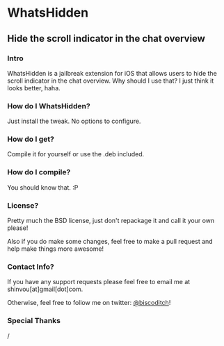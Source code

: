 # WhatsHidden
## Hide the scroll indicator in the chat overview

### Intro
WhatsHidden is a jailbreak extension for iOS that allows users to hide the scroll indicator in the chat overview.
Why should I use that? I just think it looks better, haha.

### How do I WhatsHidden?
Just install the tweak. No options to configure.

### How do I get?
Compile it for yourself or use the .deb included.

### How do I compile?
You should know that. :P

### License?
Pretty much the BSD license, just don't repackage it and call it your own please!

Also if you do make some changes, feel free to make a pull request and help make things more awesome!

### Contact Info?
If you have any support requests please feel free to email me at shinvou[at]gmail[dot]com.

Otherwise, feel free to follow me on twitter: [@biscoditch](https:///www.twitter.com/biscoditch)!

### Special Thanks
/